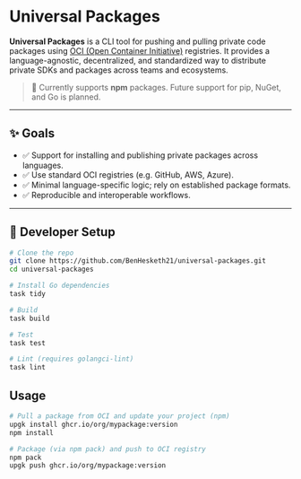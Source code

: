# Universal Packages

**Universal Packages** is a CLI tool for pushing and pulling private code packages using [OCI (Open Container Initiative)](https://opencontainers.org/) registries. It provides a language-agnostic, decentralized, and standardized way to distribute private SDKs and packages across teams and ecosystems.

> 🔧 Currently supports **npm** packages. Future support for pip, NuGet, and Go is planned.

---

## ✨ Goals

- ✅ Support for installing and publishing private packages across languages.
- ✅ Use standard OCI registries (e.g. GitHub, AWS, Azure).
- ✅ Minimal language-specific logic; rely on established package formats.
- ✅ Reproducible and interoperable workflows.

---

## 🔧 Developer Setup

```bash
# Clone the repo
git clone https://github.com/BenHesketh21/universal-packages.git
cd universal-packages

# Install Go dependencies
task tidy

# Build
task build

# Test
task test

# Lint (requires golangci-lint)
task lint
```

## Usage

```bash
# Pull a package from OCI and update your project (npm)
upgk install ghcr.io/org/mypackage:version
npm install

# Package (via npm pack) and push to OCI registry
npm pack
upgk push ghcr.io/org/mypackage:version
```
